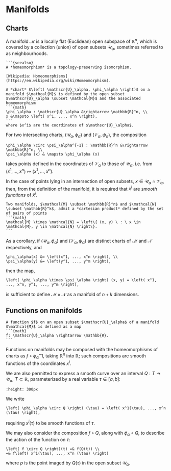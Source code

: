 # Manifolds


## Charts

A manifold $\mathcal{M}$ is a locally flat (Euclidean) open subspace of $\mathbb{R}^n$, which is covered by a collection (union) of open subsets $\mathscr{U}_\alpha$, sometimes referred to as neighbourhoods.

````{margin}
```{seealso}
A *homeomorphism* is a topology-preserving isomorphism.

[Wikipedia: Homeomorphisms](https://en.wikipedia.org/wiki/Homeomorphism).
````

````{admonition} Definition: Chart
A *chart* $\left( \mathscr{U}_\alpha, \phi_\alpha \right)$ on a manifold $\mathcal{M}$ is defined by the open subset $\mathscr{U}_\alpha \subset \mathcal{M}$ and the associated homeomorphism
```{math}
\phi_\alpha : \mathscr{U}_\alpha &\rightarrow \mathbb{R}^n, \\
x &\mapsto \left( x^1, ..., x^n \right),
```
where $x^i$ are the coordinates of $\mathscr{U}_\alpha$.
````



For two intersecting charts, $\left( \mathscr{U}_\alpha, \phi_\alpha \right)$ and $\left( \mathscr{V}_\alpha, \psi_\alpha \right)$, the composition

```{math}
\phi_\alpha \circ \psi_\alpha^{-1} : \mathbb{R}^n &\rightarrow \mathbb{R}^n, \\
\psi_\alpha (x) & \mapsto \phi_\alpha (x)
```

takes points defined in the coordinates of $\mathscr{V}_\alpha$ to those of $\mathscr{U}_\alpha$, i.e. from $\left( \tilde{x}^1, ..., \tilde{x}^n \right) \mapsto \left(x^1, ..., x^n \right)$.


In the case of points lying in an intersection of open subsets, $x \in \mathscr{U}_\alpha \cap \mathscr{V}_\alpha$, then, from the definition of the manifold, it is required that $x^i$ are *smooth functions* of $\tilde{x}^i$.

````{admonition} Definition: Cartesian product of manifolds
Two manifolds, $\mathcal{M} \subset \mathbb{R}^n$ and $\mathcal{N} \subset \mathbb{R}^k$, admit a *cartesian product* defined by the set of pairs of points
```{math}
\mathcal{M} \times \mathcal{N} = \left\{ (x, y) \ : \ x \in \mathcal{M}, y \in \mathcal{N} \right\}.
```
````

As a corollary, if $\left( \mathscr{U}_\alpha, \phi_\alpha \right)$ and $\left( \mathscr{V}_\alpha, \psi_\alpha \right)$ are distinct charts of $\mathcal{M}$ and $\mathcal{N}$ respectively, and

```{math}
\phi_\alpha(x) &= \left(x^1, ..., x^n \right), \\
\psi_\alpha(y) &= \left(y^1, ..., y^m \right),
```

then the map,

```{math}
\left( \phi_\alpha \times \psi_\alpha \right) (x, y) = \left( x^1, ..., x^n, y^1, ..., y^m \right),
```

is sufficient to define $\mathcal{M} \times \mathcal{N}$ as a manifold of $n+k$ dimensions.

## Functions on manifolds

````{admonition} Definition: Function on a manifold
A function $f$ on an open subset $\mathscr{U}_\alpha$ of a manifold $\mathcal{M}$ is defined as a map
```{math}
f: \mathscr{U}_\alpha \rightarrow \mathbb{R}.
```
````

Functions on manifolds may be composed with the homeomorphisms of charts as $f \circ \phi_\alpha^-1$, taking $\mathbb{R}^n$ into $\mathbb{R}$; such compositions are smooth functions of the coordinates $x^i$. 

We are also permitted to express a smooth curve over an interval $Q : T \rightarrow \mathscr{U_\alpha}$, $T \subset \mathbb{R}$, parameterized by a real variable $\tau \in \left[ a, b \right]$:

```{figure} ../tex-images/test_0.svg
:height: 300px
```

We write

```{math}
\left( \phi_\alpha \circ Q \right) (\tau) = \left( x^1(\tau), ..., x^n (\tau) \right),
```

requiring $x^i(\tau)$ to be smooth functions of $\tau$. 

We may also consider the composition $f \circ Q$, along with $\phi_\alpha \circ Q$, to describe the action of the function on $\tau$:


```{math}
\left( f \circ Q \right)(t) =& f(Q(t)) \\
=& f\left( x^1(\tau), ..., x^n (\tau) \right)
```

where $p$ is the point imaged by $Q(\tau)$ in the open subset $\mathscr{U}_\alpha$.


